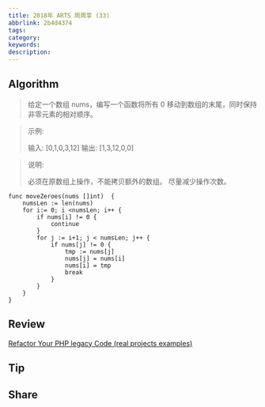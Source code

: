 ```yaml
---
title: 2018年 ARTS 周周享 (33)
abbrlink: 2b4d4374
tags:
category:
keywords:
description:
---
```


## Algorithm

> 给定一个数组 nums，编写一个函数将所有 0 移动到数组的末尾，同时保持非零元素的相对顺序。

>示例:
> 
> 输入: [0,1,0,3,12]
> 输出: [1,3,12,0,0]

> 说明:
> 
> 必须在原数组上操作，不能拷贝额外的数组。
> 尽量减少操作次数。

```Golang
func moveZeroes(nums []int)  {
    numsLen := len(nums)
    for i:= 0; i <numsLen; i++ {
        if nums[i] != 0 {
            continue
        }
        for j := i+1; j < numsLen; j++ {
            if nums[j] != 0 {
                tmp := nums[j]
                nums[j] = nums[i]
                nums[i] = tmp
                break
            }
        }
    }
}
```

## Review 

[Refactor Your PHP legacy Code (real projects examples)](https://hackernoon.com/refactor-your-php-legacy-code-real-projects-examples-da9edf03ff4b)

## Tip

## Share

